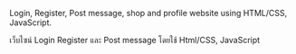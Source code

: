 Login, Register, Post message, shop and profile website using HTML/CSS, JavaScript.

เว็บไซน์ Login Register และ Post message โดยใช้ Html/CSS, JavaScript 
